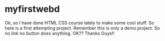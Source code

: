 # myfirstwebd
Ok, so I have done HTML CSS course lately to make some cool stuff. So here is a first attempting project. Remember this is only a demo project. So no link no button does anything. OK?? Thanks Guys!!
